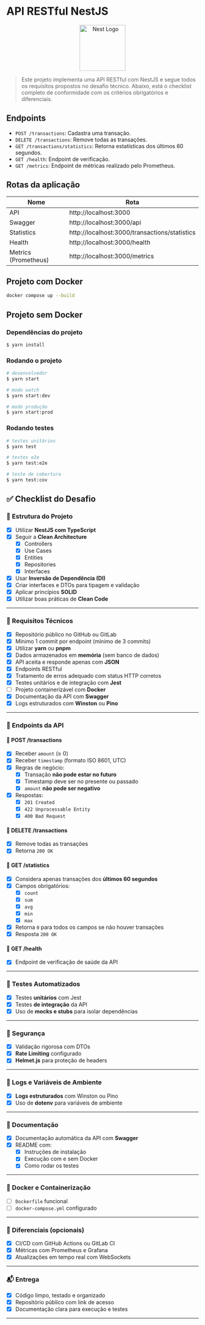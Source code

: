 # API RESTful NestJS

<p align="center">
  <a href="http://nestjs.com/" target="blank"><img src="https://nestjs.com/img/logo-small.svg" width="120" alt="Nest Logo" /></a>
</p>

> Este projeto implementa uma API RESTful com NestJS e segue todos os requisitos propostos no desafio técnico. Abaixo, está o checklist completo de conformidade com os critérios obrigatórios e diferenciais.

## Endpoints

- `POST /transactions`: Cadastra uma transação.
- `DELETE /transactions`: Remove todas as transações.
- `GET /transactions/statistics`: Retorna estatísticas dos últimos 60 segundos.
- `GET /health`: Endpoint de verificação.
- `GET /metrics`: Endpoint de métricas realizado pelo Prometheus.

## Rotas da aplicação

Nome | Rota
-- | --
API | http://localhost:3000
Swagger | http://localhost:3000/api
Statistics | http://localhost:3000/transactions/statistics
Health | http://localhost:3000/health
Metrics (Prometheus) | http://localhost:3000/metrics

## Projeto com Docker

```bash
docker compose up --build
```

## Projeto sem Docker

### Dependências do projeto

```bash
$ yarn install
```

### Rodando o projeto

```bash
# desenvolvedor
$ yarn start

# modo watch
$ yarn start:dev

# modo produção
$ yarn start:prod
```

### Rodando testes

```bash
# testes unitários
$ yarn test

# testes e2e
$ yarn test:e2e

# teste de cobertura
$ yarn test:cov
```

## ✅ Checklist do Desafio

### 📁 Estrutura do Projeto

- [x] Utilizar **NestJS com TypeScript**
- [x] Seguir a **Clean Architecture**
  - [x] Controllers
  - [x] Use Cases
  - [x] Entities
  - [x] Repositories
  - [x] Interfaces
- [x] Usar **Inversão de Dependência (DI)**
- [x] Criar interfaces e DTOs para tipagem e validação
- [x] Aplicar princípios **SOLID**
- [x] Utilizar boas práticas de **Clean Code**

---

### 🔧 Requisitos Técnicos

- [x] Repositório público no GitHub ou GitLab
- [x] Mínimo 1 commit por endpoint (mínimo de 3 commits)
- [x] Utilizar **yarn** ou **pnpm**
- [x] Dados armazenados em **memória** (sem banco de dados)
- [x] API aceita e responde apenas com **JSON**
- [x] Endpoints RESTful
- [x] Tratamento de erros adequado com status HTTP corretos
- [x] Testes unitários e de integração com **Jest**
- [ ] Projeto containerizável com **Docker**
- [x] Documentação da API com **Swagger**
- [x] Logs estruturados com **Winston** ou **Pino**

---

### 🔌 Endpoints da API

#### 🔹 POST /transactions
- [x] Receber `amount` (≥ 0)
- [x] Receber `timestamp` (formato ISO 8601, UTC)
- [x] Regras de negócio:
  - [x] Transação **não pode estar no futuro**
  - [x] Timestamp deve ser no presente ou passado
  - [x] `amount` **não pode ser negativo**
- [x] Respostas:
  - [x] `201 Created`
  - [x] `422 Unprocessable Entity`
  - [x] `400 Bad Request`

#### 🔹 DELETE /transactions
- [x] Remove todas as transações
- [x] Retorna `200 OK`

#### 🔹 GET /statistics
- [x] Considera apenas transações dos **últimos 60 segundos**
- [x] Campos obrigatórios:
  - [x] `count`
  - [x] `sum`
  - [x] `avg`
  - [x] `min`
  - [x] `max`
- [x] Retorna `0` para todos os campos se não houver transações
- [x] Resposta `200 OK`

#### 🔹 GET /health
- [x] Endpoint de verificação de saúde da API

---

### 🧪 Testes Automatizados

- [x] Testes **unitários** com Jest
- [x] Testes **de integração** da API
- [x] Uso de **mocks e stubs** para isolar dependências

---

### 🔐 Segurança

- [x] Validação rigorosa com DTOs
- [x] **Rate Limiting** configurado
- [x] **Helmet.js** para proteção de headers

---

### 📜 Logs e Variáveis de Ambiente

- [x] **Logs estruturados** com Winston ou Pino
- [x] Uso de **dotenv** para variáveis de ambiente

---

### 📘 Documentação

- [x] Documentação automática da API com **Swagger**
- [x] README com:
  - [x] Instruções de instalação
  - [x] Execução com e sem Docker
  - [x] Como rodar os testes

---

### 🐳 Docker e Containerização

- [ ] `Dockerfile` funcional
- [ ] `docker-compose.yml` configurado

---

### 🌟 Diferenciais (opcionais)

- [x] CI/CD com GitHub Actions ou GitLab CI
- [x] Métricas com Prometheus e Grafana
- [x] Atualizações em tempo real com WebSockets

---

### 📬 Entrega

- [x] Código limpo, testado e organizado
- [x] Repositório público com link de acesso
- [x] Documentação clara para execução e testes

---